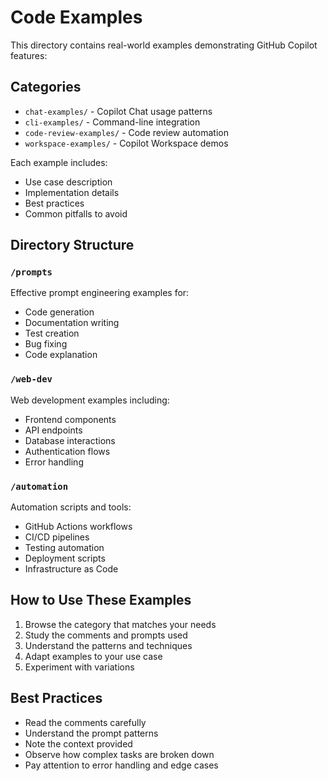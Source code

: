 # Code Examples

This directory contains real-world examples demonstrating GitHub Copilot features:

## Categories
* `chat-examples/` - Copilot Chat usage patterns
* `cli-examples/` - Command-line integration
* `code-review-examples/` - Code review automation
* `workspace-examples/` - Copilot Workspace demos

Each example includes:
* Use case description
* Implementation details
* Best practices
* Common pitfalls to avoid

## Directory Structure

### `/prompts`
Effective prompt engineering examples for:
- Code generation
- Documentation writing
- Test creation
- Bug fixing
- Code explanation

### `/web-dev`
Web development examples including:
- Frontend components
- API endpoints
- Database interactions
- Authentication flows
- Error handling

### `/automation`
Automation scripts and tools:
- GitHub Actions workflows
- CI/CD pipelines
- Testing automation
- Deployment scripts
- Infrastructure as Code

## How to Use These Examples

1. Browse the category that matches your needs
2. Study the comments and prompts used
3. Understand the patterns and techniques
4. Adapt examples to your use case
5. Experiment with variations

## Best Practices
- Read the comments carefully
- Understand the prompt patterns
- Note the context provided
- Observe how complex tasks are broken down
- Pay attention to error handling and edge cases 